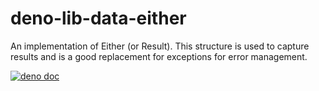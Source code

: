 # deno-lib-data-either

An implementation of Either (or Result).  This structure is used to capture results and is a good replacement for exceptions for error management.

[![deno doc](https://doc.deno.land/badge.svg)](https://doc.deno.land/https/raw.githubusercontent.com/littlelanguages/deno-lib-data-either/main/mod.ts)